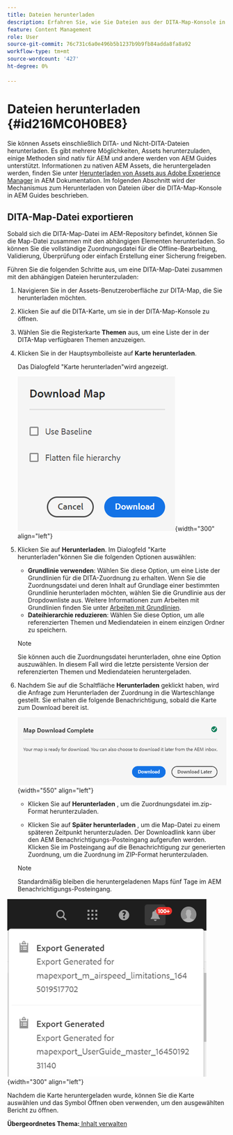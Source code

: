 ```yaml
---
title: Dateien herunterladen
description: Erfahren Sie, wie Sie Dateien aus der DITA-Map-Konsole in AEM Guides herunterladen und eine DITA-Map-Datei in AEM Repository exportieren.
feature: Content Management
role: User
source-git-commit: 76c731c6a0e496b5b1237b9b9fb84adda8fa8a92
workflow-type: tm+mt
source-wordcount: '427'
ht-degree: 0%

---
```


# Dateien herunterladen {#id216MC0H0BE8}

Sie können Assets einschließlich DITA- und Nicht-DITA-Dateien herunterladen. Es gibt mehrere Möglichkeiten, Assets herunterzuladen, einige Methoden sind nativ für AEM und andere werden von AEM Guides unterstützt. Informationen zu nativen AEM Assets, die heruntergeladen werden, finden Sie unter [Herunterladen von Assets aus Adobe Experience Manager](https://experienceleague.adobe.com/docs/experience-manager-cloud-service/assets/manage/download-assets-from-aem.html) in AEM Dokumentation. Im folgenden Abschnitt wird der Mechanismus zum Herunterladen von Dateien über die DITA-Map-Konsole in AEM Guides beschrieben.

## DITA-Map-Datei exportieren

Sobald sich die DITA-Map-Datei im AEM-Repository befindet, können Sie die Map-Datei zusammen mit den abhängigen Elementen herunterladen. So können Sie die vollständige Zuordnungsdatei für die Offline-Bearbeitung, Validierung, Überprüfung oder einfach Erstellung einer Sicherung freigeben.

Führen Sie die folgenden Schritte aus, um eine DITA-Map-Datei zusammen mit den abhängigen Dateien herunterzuladen:

1. Navigieren Sie in der Assets-Benutzeroberfläche zur DITA-Map, die Sie herunterladen möchten.

1. Klicken Sie auf die DITA-Karte, um sie in der DITA-Map-Konsole zu öffnen.

1. Wählen Sie die Registerkarte **Themen** aus, um eine Liste der in der DITA-Map verfügbaren Themen anzuzeigen.

1. Klicken Sie in der Hauptsymbolleiste auf **Karte herunterladen**.

   Das Dialogfeld &quot;Karte herunterladen&quot;wird angezeigt.

   ![](images/download-map.png){width="300" align="left"}

1. Klicken Sie auf **Herunterladen**. Im Dialogfeld &quot;Karte herunterladen&quot;können Sie die folgenden Optionen auswählen:

   - **Grundlinie verwenden**: Wählen Sie diese Option, um eine Liste der Grundlinien für die DITA-Zuordnung zu erhalten. Wenn Sie die Zuordnungsdatei und deren Inhalt auf Grundlage einer bestimmten Grundlinie herunterladen möchten, wählen Sie die Grundlinie aus der Dropdownliste aus. Weitere Informationen zum Arbeiten mit Grundlinien finden Sie unter [Arbeiten mit Grundlinien](generate-output-use-baseline-for-publishing.md#).
   - **Dateihierarchie reduzieren**: Wählen Sie diese Option, um alle referenzierten Themen und Mediendateien in einem einzigen Ordner zu speichern.
   >[!NOTE]
   >
   > Sie können auch die Zuordnungsdatei herunterladen, ohne eine Option auszuwählen. In diesem Fall wird die letzte persistente Version der referenzierten Themen und Mediendateien heruntergeladen.

1. Nachdem Sie auf die Schaltfläche **Herunterladen** geklickt haben, wird die Anfrage zum Herunterladen der Zuordnung in die Warteschlange gestellt. Sie erhalten die folgende Benachrichtigung, sobald die Karte zum Download bereit ist.

   ![](images/download-map-prompt.png){width="550" align="left"}

   - Klicken Sie auf **Herunterladen** , um die Zuordnungsdatei im.zip-Format herunterzuladen.

   - Klicken Sie auf **Später herunterladen** , um die Map-Datei zu einem späteren Zeitpunkt herunterzuladen. Der Downloadlink kann über den AEM Benachrichtigungs-Posteingang aufgerufen werden. Klicken Sie im Posteingang auf die Benachrichtigung zur generierten Zuordnung, um die Zuordnung im ZIP-Format herunterzuladen.

   >[!NOTE]
   >
   > Standardmäßig bleiben die heruntergeladenen Maps fünf Tage im AEM Benachrichtigungs-Posteingang.

![](images/download-map-inbox.png){width="300" align="left"}

Nachdem die Karte heruntergeladen wurde, können Sie die Karte auswählen und das Symbol Öffnen oben verwenden, um den ausgewählten Bericht zu öffnen.

**Übergeordnetes Thema:**[ Inhalt verwalten](authoring.md)
